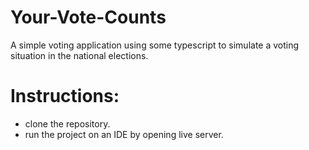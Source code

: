 # Your-Vote-Counts
A simple voting application using some typescript to simulate a voting situation in the national elections. 

# Instructions: 

- clone the repository.
- run the project on an IDE by opening live server.